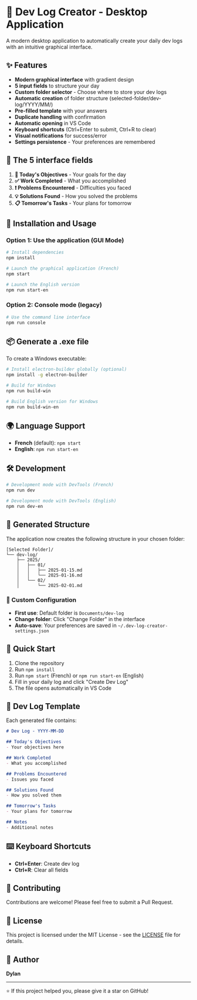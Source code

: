 # 🚀 Dev Log Creator - Desktop Application

A modern desktop application to automatically create your daily dev logs with an intuitive graphical interface.

## ✨ Features

- **Modern graphical interface** with gradient design
- **5 input fields** to structure your day
- **Custom folder selector** - Choose where to store your dev logs
- **Automatic creation** of folder structure (selected-folder/dev-log/YYYY/MM/)
- **Pre-filled template** with your answers
- **Duplicate handling** with confirmation
- **Automatic opening** in VS Code
- **Keyboard shortcuts** (Ctrl+Enter to submit, Ctrl+R to clear)
- **Visual notifications** for success/error
- **Settings persistence** - Your preferences are remembered

## 🎯 The 5 interface fields

1. **🎯 Today's Objectives** - Your goals for the day
2. **✅ Work Completed** - What you accomplished
3. **❗ Problems Encountered** - Difficulties you faced
4. **💡 Solutions Found** - How you solved the problems
5. **📋 Tomorrow's Tasks** - Your plans for tomorrow

## 🚀 Installation and Usage

### Option 1: Use the application (GUI Mode)

```bash
# Install dependencies
npm install

# Launch the graphical application (French)
npm start

# Launch the English version
npm run start-en
```

### Option 2: Console mode (legacy)

```bash
# Use the command line interface
npm run console
```

## 📦 Generate a .exe file

To create a Windows executable:

```bash
# Install electron-builder globally (optional)
npm install -g electron-builder

# Build for Windows
npm run build-win

# Build English version for Windows
npm run build-win-en
```

## 🌍 Language Support

- **French** (default): `npm start`
- **English**: `npm run start-en`

## 🛠️ Development

```bash
# Development mode with DevTools (French)
npm run dev

# Development mode with DevTools (English)
npm run dev-en
```

## 📁 Generated Structure

The application now creates the following structure in your chosen folder:

```
[Selected Folder]/
└── dev-log/
    ├── 2025/
    │   ├── 01/
    │   │   ├── 2025-01-15.md
    │   │   └── 2025-01-16.md
    │   └── 02/
    │       └── 2025-02-01.md
```

### 🔧 Custom Configuration

- **First use**: Default folder is `Documents/dev-log`
- **Change folder**: Click "Change Folder" in the interface
- **Auto-save**: Your preferences are saved in `~/.dev-log-creator-settings.json`

## 🚀 Quick Start

1. Clone the repository
2. Run `npm install`
3. Run `npm start` (French) or `npm run start-en` (English)
4. Fill in your daily log and click "Create Dev Log"
5. The file opens automatically in VS Code

## 📝 Dev Log Template

Each generated file contains:

```markdown
# Dev Log - YYYY-MM-DD

## Today's Objectives
- Your objectives here

## Work Completed
- What you accomplished

## Problems Encountered
- Issues you faced

## Solutions Found
- How you solved them

## Tomorrow's Tasks
- Your plans for tomorrow

## Notes
- Additional notes
```

## ⌨️ Keyboard Shortcuts

- **Ctrl+Enter**: Create dev log
- **Ctrl+R**: Clear all fields

## 🤝 Contributing

Contributions are welcome! Please feel free to submit a Pull Request.

## 📄 License

This project is licensed under the MIT License - see the [LICENSE](LICENSE) file for details.

## 👤 Author

**Dylan**

---

⭐ If this project helped you, please give it a star on GitHub!
